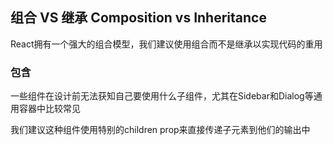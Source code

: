 ## 组合 VS 继承 Composition vs Inheritance

React拥有一个强大的组合模型，我们建议使用组合而不是继承以实现代码的重用

### 包含

一些组件在设计前无法获知自己要使用什么子组件，尤其在Sidebar和Dialog等通用容器中比较常见

我们建议这种组件使用特别的children prop来直接传递子元素到他们的输出中

